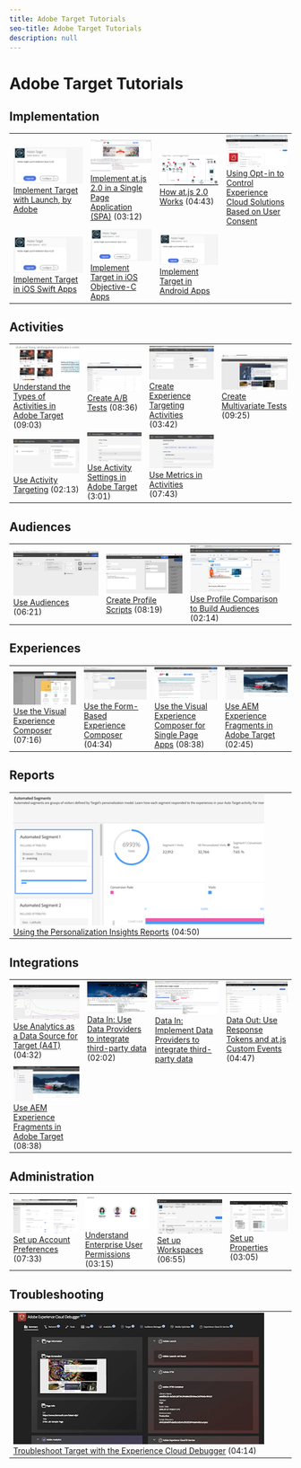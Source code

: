```yaml
---
title: Adobe Target Tutorials
seo-title: Adobe Target Tutorials
description: null
---
```


# Adobe Target Tutorials

## Implementation

<table>
<tr>
  <td><a href="https://docs.adobe.com/content/help/en/experience-cloud/implementing-in-websites-with-launch/implement-solutions/target.html"><img alt="Implement Target with Launch, by Adobe" src="assets/launch_referencearchitectureguides.png"></a><br/><a href="https://docs.adobe.com/content/help/en/experience-cloud/implementing-in-websites-with-launch/implement-solutions/target.html">Implement Target with Launch, by Adobe</a></td>
  <td><a href="implementation/atjs2-single-page-application-technical-video-implement.md"><img alt="Implement at.js 2.0 in a Single Page Application (SPA)" src="assets/implementing_adobetargetsatjs20inasinglepageapplicationspa.png"></a><br/><a href="implementation/atjs2-single-page-application-technical-video-implement.md">Implement at.js 2.0 in a Single Page Application (SPA)</a> (03:12)</td>
  <td><a href="implementation/atjs20-diagram-technical-video-understand.md"><img alt="How at.js 2.0 Works" src="assets/understanding_howadobetargetsatjs20worksinadobetarget.png"><br/><a href="implementation/atjs20-diagram-technical-video-understand.md">How at.js 2.0 Works</a> (04:43)</td>
  <td><a href="implementation/mbox-parameters-in-dtm-technical-video-implement.md"><img alt="Using Opt-in to Control Experience Cloud Solutions Based on User Consent" src="assets/using_opt-in_to_controlexperiencecloudactivitiesbasedonuserconse.png"></a><br/><a href="implementation/mbox-parameters-in-dtm-technical-video-implement.md">Using Opt-in to Control Experience Cloud Solutions Based on User Consent</a></td>
</tr>
<tr>
  <td><a href="https://docs.adobe.com/content/help/en/experience-cloud/implementing-in-mobile-ios-swift-apps-with-launch/index.html"><img alt="Implement Target in iOS Swift Apps" src="assets/launch_referencearchitectureguides.png"></a><a href="https://docs.adobe.com/content/help/en/experience-cloud/implementing-in-mobile-ios-swift-apps-with-launch/index.html">Implement Target in iOS Swift Apps</a></td>
  <td><a href="https://docs.adobe.com/content/help/en/experience-cloud/implementing-in-mobile-ios-objective-c-apps-with-launch/index.html"><img alt="Implement Target in iOS Objective-C Apps" src="assets/launch_referencearchitectureguides.png"></a><br/><a href="https://docs.adobe.com/content/help/en/experience-cloud/implementing-in-mobile-ios-objective-c-apps-with-launch/index.html">Implement Target in iOS Objective-C Apps</a></td>
  <td><a href="https://docs.adobe.com/content/help/en/experience-cloud/implementing-in-mobile-android-apps-with-launch/index.html"><img alt="Implement Target in Android Apps" src="assets/launch_referencearchitectureguides.png"></a><br/><a href="https://docs.adobe.com/content/help/en/experience-cloud/implementing-in-mobile-android-apps-with-launch/index.html">Implement Target in Android Apps</a></td>
  <td><br/></td>
</tr>
</table>

## Activities

<table>
<tr>
  <td><a href="activities/activity-types-feature-video-understand.md"><img alt="Understand the Types of Activities in Adobe Target" src="assets/understanding_thetypesofactivitiesadobetarget.png"></a><br/><a href="activities/activity-types-feature-video-understand.md">Understand the Types of Activities in Adobe Target</a> (09:03)</td>
  <td><a href="activities/ab-tests-feature-video-setup.md"><img alt="Create A/B Tests" src="assets/set_up_a_b_testswithadobetarget.png"></a><br/><a href="activities/ab-tests-feature-video-setup.md">Create A/B Tests</a> (08:36)</td>
  <td><a href="activities/experience-targeting-feature-video-use.md"><img alt="Create Experience Targeting Activities" src="assets/create_experiencetargetingactivitiesinadobetarget.png"></a><br/><a href="activities/experience-targeting-feature-video-use.md">Create Experience Targeting Activities</a> (03:42)</td>
  <td><a href="activities/multivariate-tests-feature-video-setup.md"><img alt="Create Multivariate Tests" src="assets/set_up_multivariatetestsinadobetarget.png"></a><br/><a href="activities/multivariate-tests-feature-video-setup.md">Create Multivariate Tests</a> (09:25)</td>
</tr>
<tr>
  <td><a href="activities/activity-targeting-feature-video-use.md"><img alt="Use Activity Targeting" src="assets/use_activity_targetinginadobetarget.png"></a><br/><a href="activities/activity-targeting-feature-video-use.md">Use Activity Targeting</a>  (02:13)</td>
  <td><a href="activities/activity-settings-feature-video-use.md"><img alt="Use Activity Settings in Adobe" src="assets/use_activity_settingsinadobetarget.png"></a><br/><a href="activities/activity-settings-feature-video-use.md">Use Activity Settings in Adobe Target</a> (3:01)</td>
  <td><a href="activities/metrics-feature-video-use.md"><img alt="Use Metrics in Activities" src="assets/use_metrics_in_adobetargetactivities.png"></a><br/><a href="activities/metrics-feature-video-use.md">Use Metrics in Activities</a> (07:43)</td>
  <td><br/></td>
</tr>
</table>

## Audiences

<table>
<tr>
  <td><a href="audiences/audiences-feature-video-use.md"><img alt="Use Audiences" src="assets/using_audiences_inadobetarget.png"></a><br/><a href="audiences/audiences-feature-video-use.md">Use Audiences</a> (06:21)</td>
  <td><a href="audiences/profile-scripts-feature-video-use.md"><img alt="Create Profile Scripts" src="assets/using_profile_scriptsinadobetarget.png"></a><br/><a href="audiences/profile-scripts-feature-video-use.md">Create Profile Scripts</a> (08:19)</td>
  <td><a href="audiences/profile-comparison-feature-video-use.md"><img alt="Use Profile Comparison to Build Audiences" src="assets/using_profile_comparisontobuildaudiencesinadobetarget.png"></a><br/><a href="audiences/profile-comparison-feature-video-use.md">Use Profile Comparison to Build Audiences</a> (02:14)</td>
  <td><br/></td>
</tr>
</table>

## Experiences

<table>
<tr>
  <td><a href="experiences/visual-experience-composer-feature-video-use.md"><img alt="Use the Visual Experience Composer" src="assets/using_the_visualexperiencecomposerinadobetarget.png"></a><br/><a href="experiences/visual-experience-composer-feature-video-use.md">Use the Visual Experience Composer</a> (07:16)</td>
  <td><a href="experiences/form-based-composer-feature-video-use.md"><img alt="Use the Form-Based Experience Composer" src="assets/using_the_form_basedexperiencecomposerinadobetarget.png"></a><br/><a href="experiences/form-based-composer-feature-video-use.md">Use the Form-Based Experience Composer</a> (04:34)</td>
  <td><a href="experiences/visual-experience-composer-for-single-page-applications-feature-video-use.md"><img alt="Use the Visual Experience Composer for Single Page Apps" src="assets/using_the_visualexperiencecomposerforsinglepageapplicationsspave.png"></a><br/><a href="experiences/visual-experience-composer-for-single-page-applications-feature-video-use.md">Use the Visual Experience Composer for Single Page Apps</a> (08:38)</td>
  <td><a href="https://helpx.adobe.com/experience-manager/kt/sites/using/experience-fragment-target-offer-feature-video-use.html"><img alt="Use AEM Experience Fragments in Adobe Target" src="assets/using_aem_experiencefragmentofferswithinadobetarget.png"></a><br/><a href="https://helpx.adobe.com/experience-manager/kt/sites/using/experience-fragment-target-offer-feature-video-use.html">Use AEM Experience Fragments in Adobe Target</a> (02:45)</td>
</tr>
</table>

## Reports

<table>
<tr>
  <td><a href="reports/personalization-insights-report-feature-video-use.md"><img alt="Using the Personalization Insights Reports" src="assets/using_the_personalizationinsightsreportsinadobetarget.png"></a><br/><a href="reports/personalization-insights-report-feature-video-use.md">Using the Personalization Insights Reports</a> (04:50)</td>
  <td><br/></td>
  <td><br/></td>
  <td><br/></td>
</tr>
</table>

## Integrations

<table>
<tr>
  <td><a href="integrations/a4t-analytics-as-a-datasource-for-target-feature-video-use.md"><img alt="Use Analytics as a Data Source for Target (A4T)" src="assets/using_analytics_asadatasourcefortargeta4t.png"></a><br/><a href="integrations/a4t-analytics-as-a-datasource-for-target-feature-video-use.md">Use Analytics as a Data Source for Target (A4T)</a> (04:32)</td>
  <td><a href="integrations/data-providers-atjs-feature-video-use.md"><img alt="Data In: Use Data Providers to integrate third-party data" src="assets/using_dataprovidersinadobetarget.png"></a><br/><a href="integrations/data-providers-atjs-feature-video-use.md">Data In: Use Data Providers to integrate third-party data</a> (02:02)</td>
  <td><a href="integrations/data-providers-atjs-technical-video-implement.md"><img alt="Data In: Implement Data Providers to integrate third-party data" src="assets/implement_dataprovidersinadobetarget.png"></a><br/><a href="integrations/data-providers-atjs-technical-video-implement.md">Data In: Implement Data Providers to integrate third-party data</a></td>
  <td><a href="integrations/response-tokens-atjs-custom-events-technical-video-use.md"><img alt="Data Out: Use Response Tokens and at.js Custom Events" src="assets/using_response_tokensandatjscustomeventswithadobetarget.png"></a><br/><a href="integrations/response-tokens-atjs-custom-events-technical-video-use.md">Data Out: Use Response Tokens and at.js Custom Events</a> (04:47)</td>
</tr>
<tr>
  <td><a href="https://helpx.adobe.com/experience-manager/kt/sites/using/experience-fragment-target-offer-feature-video-use.html"><img alt="Use AEM Experience Fragments in Adobe Target" src="assets/using_aem_experiencefragmentofferswithinadobetarget.png"></a><br/><a href="https://helpx.adobe.com/experience-manager/kt/sites/using/experience-fragment-target-offer-feature-video-use.html">Use AEM Experience Fragments in Adobe Target</a> (08:38)</td>
  <td><br/></td>
  <td><br/></td>
  <td><br/></td>
</tr>
</table>

## Administration

<table>
<tr>
  <td><a href="administration/account-preferences-feature-video-setup.md"><img alt="Set up Account Preferences" src="assets/set_up_account_preferencesinadobetarget.png"></a><br/><a href="administration/account-preferences-feature-video-setup.md">Set up Account Preferences</a> (07:33)</td>
  <td><a href="administration/enterprise-user-permissions-feature-video-understand.md"><img alt="Understand Enterprise User Permissions" src="assets/understanding_enterpriseuserpermissionsinadobetarget.png"></a><br/><a href="administration/enterprise-user-permissions-feature-video-understand.md">Understand Enterprise User Permissions</a> (03:15)</td>
  <td><a href="administration/workspaces-feature-video-setup.md"><img alt="Set up Workspaces" src="assets/set_up_workspacesinadobetarget.png"></a><br/><a href="administration/workspaces-feature-video-setup.md">Set up Workspaces</a> (06:55)</td>
  <td><a href="administration/properties-feature-video-setup.md"><img alt="Set up Properties" src="assets/set_up_propertiesinadobetarget.png"></a><br/><a href="administration/properties-feature-video-setup.md">Set up Properties</a> (03:05)</td>
</tr>
</table>

## Troubleshooting

<table>
<tr>
  <td><a href="troubleshooting/experience-cloud-debugger-target-feature-video-use.md"><img alt="Troubleshoot Target with the Experience Cloud Debugger" src="assets/using_the_experienceclouddebuggerwithadobetarget.png"></a><br/><a href="troubleshooting/experience-cloud-debugger-target-feature-video-use.md">Troubleshoot Target with the Experience Cloud Debugger</a> (04:14)</td>
  <td><br/></td>
  <td><br/></td>
  <td><br/></td>
</tr>
</table>